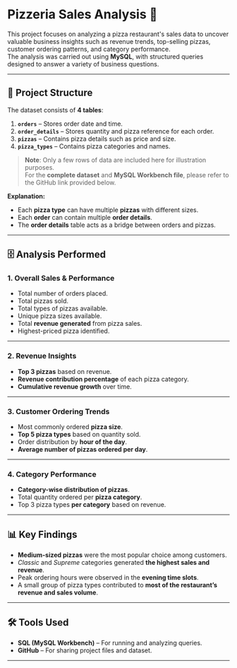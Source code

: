 
# **Pizzeria Sales Analysis** 🍕  

This project focuses on analyzing a pizza restaurant's sales data to uncover valuable business insights such as revenue trends, top-selling pizzas, customer ordering patterns, and category performance.  
The analysis was carried out using **MySQL**, with structured queries designed to answer a variety of business questions.

---

## **📂 Project Structure**
The dataset consists of **4 tables**:

1. **`orders`** – Stores order date and time.  
2. **`order_details`** – Stores quantity and pizza reference for each order.  
3. **`pizzas`** – Contains pizza details such as price and size.  
4. **`pizza_types`** – Contains pizza categories and names.  

> **Note**: Only a few rows of data are included here for illustration purposes.  
> For the **complete dataset** and **MySQL Workbench file**, please refer to the GitHub link provided below.


**Explanation:**  
- Each **pizza type** can have multiple **pizzas** with different sizes.  
- Each **order** can contain multiple **order details**.  
- The **order details** table acts as a bridge between orders and pizzas.

---

## **🗄️ Analysis Performed**

### **1. Overall Sales & Performance**
- Total number of orders placed.  
- Total pizzas sold.  
- Total types of pizzas available.  
- Unique pizza sizes available.  
- Total **revenue generated** from pizza sales.  
- Highest-priced pizza identified.

---

### **2. Revenue Insights**
- **Top 3 pizzas** based on revenue.  
- **Revenue contribution percentage** of each pizza category.  
- **Cumulative revenue growth** over time.  

---

### **3. Customer Ordering Trends**
- Most commonly ordered **pizza size**.  
- **Top 5 pizza types** based on quantity sold.  
- Order distribution by **hour of the day**.  
- **Average number of pizzas ordered per day**.

---

### **4. Category Performance**
- **Category-wise distribution of pizzas**.  
- Total quantity ordered per **pizza category**.  
- Top 3 pizza types **per category** based on revenue.

---

## **📊 Key Findings**
- **Medium-sized pizzas** were the most popular choice among customers.  
- *Classic* and *Supreme* categories generated **the highest sales and revenue**.  
- Peak ordering hours were observed in the **evening time slots**.  
- A small group of pizza types contributed to **most of the restaurant’s revenue and sales volume**.

---

## **🛠️ Tools Used**
- **SQL (MySQL Workbench)** – For running and analyzing queries.  
- **GitHub** – For sharing project files and dataset.  

---


